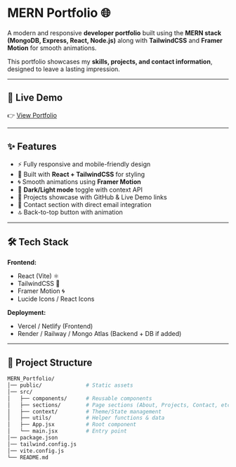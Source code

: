 # MERN Portfolio 🌐

A modern and responsive **developer portfolio** built using the **MERN stack (MongoDB, Express, React, Node.js)** along with **TailwindCSS** and **Framer Motion** for smooth animations.  

This portfolio showcases my **skills, projects, and contact information**, designed to leave a lasting impression.

---

## 🔗 Live Demo
👉 [View Portfolio](https://mern-portfolio-drab.vercel.app/)  

---

## ✨ Features
- ⚡ Fully responsive and mobile-friendly design  
- 🎨 Built with **React + TailwindCSS** for styling  
- 🌀 Smooth animations using **Framer Motion**  
- 🌙 **Dark/Light mode** toggle with context API  
- 📂 Projects showcase with GitHub & Live Demo links  
- 📧 Contact section with direct email integration  
- 🔝 Back-to-top button with animation  

---

## 🛠️ Tech Stack
**Frontend:**
- React (Vite) ⚛️
- TailwindCSS 🎨
- Framer Motion 🌀
- Lucide Icons / React Icons  


**Deployment:**
- Vercel / Netlify (Frontend)  
- Render / Railway / Mongo Atlas (Backend + DB if added)  

---

## 📂 Project Structure
```bash
MERN_Portfolio/
│── public/              # Static assets
│── src/
│   ├── components/      # Reusable components
│   ├── sections/        # Page sections (About, Projects, Contact, etc.)
│   ├── context/         # Theme/State management
│   ├── utils/           # Helper functions & data
│   ├── App.jsx          # Root component
│   └── main.jsx         # Entry point
│── package.json
│── tailwind.config.js
│── vite.config.js
└── README.md
